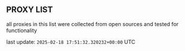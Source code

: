 ## PROXY LIST

all proxies in this list were collected from open sources and tested for functionality

last update: `2025-02-18 17:51:32.320232+00:00` UTC